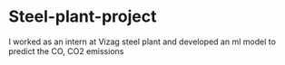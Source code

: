 # Steel-plant-project
I worked as an intern at Vizag steel plant and developed an ml model to predict the CO, CO2 emissions
